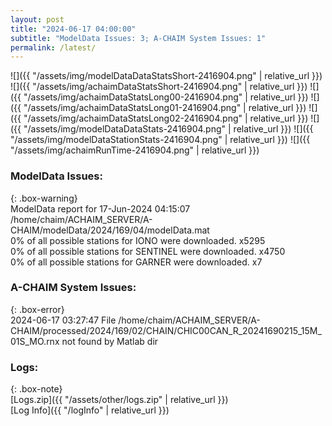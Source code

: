 ```yaml
---
layout: post
title: "2024-06-17 04:00:00"
subtitle: "ModelData Issues: 3; A-CHAIM System Issues: 1"
permalink: /latest/
---
```


![]({{ "/assets/img/modelDataDataStatsShort-2416904.png" | relative_url }})
![]({{ "/assets/img/achaimDataStatsShort-2416904.png" | relative_url }})
![]({{ "/assets/img/achaimDataStatsLong00-2416904.png" | relative_url }})
![]({{ "/assets/img/achaimDataStatsLong01-2416904.png" | relative_url }})
![]({{ "/assets/img/achaimDataStatsLong02-2416904.png" | relative_url }})
![]({{ "/assets/img/modelDataDataStats-2416904.png" | relative_url }})
![]({{ "/assets/img/modelDataStationStats-2416904.png" | relative_url }})
![]({{ "/assets/img/achaimRunTime-2416904.png" | relative_url }})


### ModelData Issues:  
  
{: .box-warning}  
 ModelData report for 17-Jun-2024 04:15:07   
 /home/chaim/ACHAIM_SERVER/A-CHAIM/modelData/2024/169/04/modelData.mat   
 0% of all possible stations for IONO were downloaded. x5295   
 0% of all possible stations for SENTINEL were downloaded. x4750   
 0% of all possible stations for GARNER were downloaded. x7   
  
### A-CHAIM System Issues:  
  
{: .box-error}  
2024-06-17 03:27:47 File /home/chaim/ACHAIM_SERVER/A-CHAIM/processed/2024/169/02/CHAIN/CHIC00CAN_R_20241690215_15M_01S_MO.rnx not found by Matlab dir  

### Logs:  
  
{: .box-note}  
[Logs.zip]({{ "/assets/other/logs.zip" | relative_url }})  
[Log Info]({{ "/logInfo" | relative_url }})  
